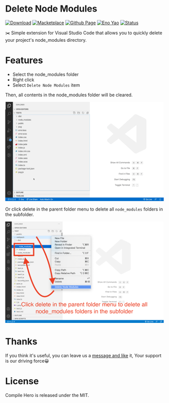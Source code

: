 # Delete Node Modules

<a href="https://marketplace.visualstudio.com/items?itemName=Wscats.delete-node-modules"><img src="https://img.shields.io/badge/Download-More+-orange" alt="Download" /></a>
<a href="https://marketplace.visualstudio.com/items?itemName=Wscats.delete-node-modules"><img src="https://img.shields.io/badge/Macketplace-v0.1-brightgreen" alt="Macketplace" /></a>
<a href="https://github.com/Wscats/delete-node-modules"><img src="https://img.shields.io/badge/Github Page-Wscats-yellow" alt="Github Page" /></a>
<a href="https://github.com/Wscats"><img src="https://img.shields.io/badge/Author-Eno Yao-blueviolet" alt="Eno Yao" /></a>
<a href="https://github.com/Wscats"><img src="https://api.netlify.com/api/v1/badges/b652768b-1673-42cd-98dd-3fd807b2ebca/deploy-status" alt="Status" /></a>

✂️ Simple extension for Visual Studio Code that allows you to quickly delete your project's node_modules directory.

# Features

- Select the node_modules folder
- Right click
- Select `Delete Node Modules` item

Then, all contents in the node_modules folder will be cleared.

<img src="https://raw.githubusercontent.com/Wscats/delete-node-modules/master/screenshot/1.gif">

Or click delete in the parent folder menu to delete all `node_modules` folders in the subfolder.

<img src="./screenshot/2.png">

# Thanks

If you think it's useful, you can leave us a [message and like](https://marketplace.visualstudio.com/items?itemName=Wscats.delete-node-modules&ssr=false#review-details) it, Your support is our driving force😀

# License

Compile Hero is released under the MIT.
